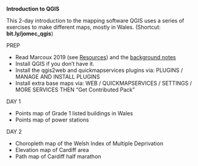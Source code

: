 **Introduction to QGIS**

This 2-day introduction to the mapping software QGIS uses a series of exercises to make different maps, mostly in Wales. (Shortcut: **bit.ly/jomec_qgis**)

PREP
- Read Marcoux 2019 (see [Resources](https://github.com/aodhanlutetiae/QGIS/blob/main/resources.md)) and the [background notes](https://github.com/aodhanlutetiae/QGIS/blob/main/background.md)
- Install QGIS if you don’t have it. 
- Install the qgis2web and quickmapservices plugins via: PLUGINS / MANAGE AND INSTALL PLUGINS
- Install extra base maps via: WEB / QUICKMAPSERVICES / SETTINGS / MORE SERVICES THEN “Get Contributed Pack”

DAY 1
- Points map of Grade 1 listed buildings in Wales
- Points map of power stations

DAY 2
- Choropleth map of the Welsh Index of Multiple Deprivation
- Elevation map of Cardiff area
- Path map of Cardiff half marathon
